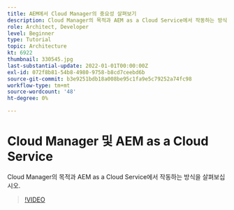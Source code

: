 ```yaml
---
title: AEM에서 Cloud Manager의 중요성 살펴보기
description: Cloud Manager의 목적과 AEM as a Cloud Service에서 작동하는 방식을 살펴보십시오.
role: Architect, Developer
level: Beginner
type: Tutorial
topic: Architecture
kt: 6922
thumbnail: 330545.jpg
last-substantial-update: 2022-01-01T00:00:00Z
exl-id: 072f8b81-54b8-4980-9758-b8cd7ceebd6b
source-git-commit: b3e9251bdb18a008be95c1fa9e5c79252a74fc98
workflow-type: tm+mt
source-wordcount: '48'
ht-degree: 0%

---
```


# Cloud Manager 및 AEM as a Cloud Service

Cloud Manager의 목적과 AEM as a Cloud Service에서 작동하는 방식을 살펴보십시오.

>[!VIDEO](https://video.tv.adobe.com/v/330545?quality=12&learn=on)
